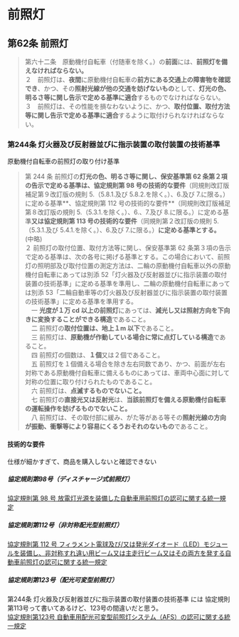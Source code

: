 # 前照灯
## 第62条	前照灯
> 第六十二条　原動機付自転車（付随車を除く。）の**前面**には、**前照灯を備えなければならない。**<br/>
２　前照灯は、**夜間**に原動機付自転車の**前方にある交通上の障害物を確認でき**、かつ、その**照射光線が他の交通を妨げないもの**として、**灯光の色、明るさ等に関し告示で定める基準に適合**するものでなければならない。<br/>
３　前照灯は、その性能を損なわないように、かつ、**取付位置、取付方法等に関し告示で定める基準に適合**するように取付けられなければならない。


### 第244条 灯火器及び反射器並びに指示装置の取付装置の技術基準

原動機付自転車の前照灯の取り付け基準  
> 第 244 条 前照灯の**灯光の色、明るさ等に関し、保安基準第 62 条第２項の告示で定める基準は、協定規則第 98 号の技術的な要件**（同規則改訂版補足第９改訂版の規則 5.（5.8.1.及び 5.8.2.を除く。）、6.及び 7.に限る。）に定める基準**、協定規則第 112 号の技術的な要件**（同規則改訂版補足第８改訂版の規則 5.（5.3.1.を除く。）、6.、7.及び 8.に限る。）に定める基準**又は協定規則第 113 号の技術的な要件**（同規則第２改訂版の規則 5.（5.3.1.及び 5.4.1.を除く。）、6.及び 7.に限る。）**に定める基準とする。**<br/>
(中略)<br/>
> ２ 前照灯の取付位置、取付方法等に関し、保安基準第 62 条第３項の告示で定める基準は、次の各号に掲げる基準とする。この場合において、前照灯の照明部及び取付位置の測定方法は、二輪の原動機付自転車以外の原動機付自転車にあっては別添 52「灯火器及び反射器並びに指示装置の取付装置の技術基準」に定める基準を準用し、二輪の原動機付自転車にあっては別添 53「二輪自動車等の灯火器及び反射器並びに指示装置の取付装置の技術基準」に定める基準を準用する。<br/>
　一 **光度が１万 cd 以上の前照灯**にあっては、**減光し又は照射方向を下向きに変換することができる構造**であること。<br/>
　二 前照灯の**取付位置は、地上１m 以下**であること。<br/>
　三 前照灯は、**原動機が作動している場合に常に点灯している構造**であること。<br/>
　四 前照灯の個数は、**１個**又は２個であること。<br/>
　五 前照灯を１個備える場合を除き左右同数であり、かつ、前面が左右対称である原動機付自転車に備えるものにあっては、車両中心面に対して対称の位置に取り付けられたものであること。<br/>
　六 前照灯は、**点滅するものでないこと。**<br/>
　七 前照灯の**直接光又は反射光**は、**当該前照灯を備える原動機付自転車の運転操作を妨げるものでないこと。**<br/>
　八 前照灯は、その取付部に緩み、がた等がある等その**照射光線の方向が振動、衝撃等により容易にくるうおそれのないもの**であること。


#### 技術的な要件
仕様が細かすぎて、商品を購入しないと確認できない
##### 協定規則第98号（ディスチャージ式前照灯）
[協定規則第 98 号 放電灯光源を装備した自動車用前照灯の認可に関する統一規定](http://www.mlit.go.jp/jidosha/un/UN_R098.pdf)

##### 協定規則第112号（非対称配光型前照灯）
[協定規則第 112 号 フィラメント電球及び/又は発光ダイオード（LED）モジュールを装備し、非対称すれ違い用ビーム又は主走行ビーム又はその両方を発する自動車前照灯の認可に関する統一規定 ](http://www.mlit.go.jp/jidosha/un/UN_R112.pdf)
<!--
>1 定義 <br/>
2 前照灯の認可申請 <br/>
　(製造者に対する項目であるから、中略) <br/>
3 表示等 <br/>
　(製造者に対する項目であるから、中略) <br/>
4 認可 <br/>
　B. 前照灯の技術要件 <br/>
5 一般仕様 <br/>
　5.2. 前照灯は、**通常の使用状況で予想される振動を受けても、規定された配光特性を維持し、正常に作動できる状態を保つように製作するものとする。** <br/>
　　5.2.1. 前照灯には、適用される規則に適合するように**車両上で前照灯を調節することができる装置を装備**するものとする。反射器と拡散レンズを分離することができない前照灯の場合には、他の手段によって前照灯設定を調節することができる車両にその使用を限定する場合に限り、上記の装置を装備する必要はない。 <br/>
主要なすれ違い用ビームを照射する前照灯及び主走行ビームを照射する前照灯のそれぞれに独自のフィラメント電球又は LED モジュールが装備されている場合は、調節装置によって主要なすれ違い用ビームと主走行ビームを個別に調節することができなければならない。 <br/>
　5.3. 前照灯には以下を装備しなければならない。 <br/>
　　5.3.2. 及び/又は LED モジュール <br/>
　　　5.3.2.1. LED モジュールの動作に関わる電子式光源制御装置（該当する場合）は、前照灯の一部であるとみなすものとする。LED モジュールの一部である場合もある。 <br/>
　　　5.3.2.2. 前照灯に LED モジュールを装備する場合、当該前照灯並びに LEDモジュール自体が本規則の附則 10 に規定した関連要件に適合しなければならない。当該要件への適合に関する試験を実施するものとする。 <br/>
　　　5.3.2.3. 主要なすれ違い用ビームを照射するすべての LED モジュールの総目標光束値は、附則 10の 5 項の記載に基づいて測定したとき、1,000 ルーメン以上でなければならない。 <br/>
　5.7. 主走行ビーム及びすれ違い用ビーム、又は屈曲照明となるように設計されたすれ違い用ビーム及び/又は主走行ビームとを交互に発するように設計された前照灯では、かかる目的のために前照灯に組み込まれた機械的、電気機械的又はその他の形式の装置は以下のように製造しなければならない。 <br/>
　　5.7.1. 装置は、**通常の使用条件において 50,000 回の動作に耐える**に十分な強度があること。本要件への適合を確認するために、認可試験を担当する技術機関は以下を行うことができるものとする。 <br/>
6 照明 <br/>
7 色 <br/>
　7.1. **照射される光の色は白とする。** <br/>
8 不快度の測定 <br/>
　C. 追加行政規定 <br/>
9 前照灯型式の変更及び認可の拡大 <br/>
10 生産の適合性 <br/>
11 生産の不適合に対する罰則 <br/>
12 生産中止 <br/>
13 認可試験を担当する技術試験機関及び行政官庁の名称及び所在地 <br/>
14 過渡規定 <br/>
 -->

##### 協定規則第123号（配光可変型前照灯）
第244条 灯火器及び反射器並びに指示装置の取付装置の技術基準 には 協定規則第113号って書いてあるけど、123号の間違いだと思う。  
[協定規則第123号 自動車用配光可変型前照灯システム（AFS）の認可に関する統一規定](http://www.mlit.go.jp/jidosha/un/UN_R123.pdf)
